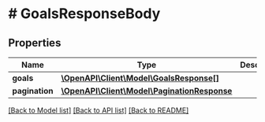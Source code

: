 # # GoalsResponseBody

## Properties

Name | Type | Description | Notes
------------ | ------------- | ------------- | -------------
**goals** | [**\OpenAPI\Client\Model\GoalsResponse[]**](GoalsResponse.md) |  | [optional]
**pagination** | [**\OpenAPI\Client\Model\PaginationResponse**](PaginationResponse.md) |  | [optional]

[[Back to Model list]](../../README.md#models) [[Back to API list]](../../README.md#endpoints) [[Back to README]](../../README.md)
